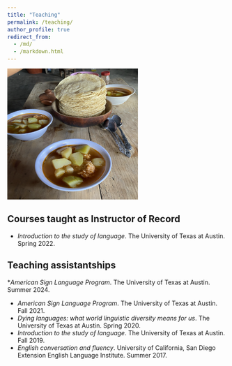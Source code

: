 ```yaml
---
title: "Teaching"
permalink: /teaching/
author_profile: true
redirect_from: 
  - /md/
  - /markdown.html
---
```

<img src="/images/Z_Food.png" width = "300" height = "300">

## Courses taught as Instructor of Record
* _Introduction to the study of language_. The University of Texas at Austin. Spring 2022.

## Teaching assistantships
*_American Sign Language Program_. The University of Texas at Austin. Summer 2024.
* _American Sign Language Program_. The University of Texas at Austin. Fall 2021.
* _Dying languages: what world linguistic diversity means for us_. The University of Texas at Austin. Spring 2020.
* _Introduction to the study of language_. The University of Texas at Austin. Fall 2019.
* _English conversation and fluency_. University of California, San Diego Extension English Language                     Institute. Summer 2017.


